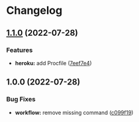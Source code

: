 # Changelog

## [1.1.0](https://github.com/Penshaft/penshaft-discord-bot/compare/v1.0.0...v1.1.0) (2022-07-28)


### Features

* **heroku:** add Procfile ([7eef7e4](https://github.com/Penshaft/penshaft-discord-bot/commit/7eef7e4db98c92017193e4601dc00c6ecaacfb1c))

## 1.0.0 (2022-07-28)


### Bug Fixes

* **workflow:** remove missing command ([c099f19](https://github.com/Penshaft/penshaft-discord-bot/commit/c099f199dbcc4a9ecfea90105b2f2f940d9a5e66))
